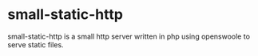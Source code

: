 # small-static-http

small-static-http is a small http server written in php using openswoole to serve static files.


